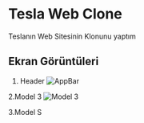 # Tesla Web Clone

Teslanın Web Sitesinin Klonunu yaptım


## Ekran Görüntüleri

1. Header
![AppBar](https://github.com/nzo2004/Tesla-Web-Clone/assets/111644119/faf63bf6-07f7-44b3-b84c-87f7f963ee6e)


2.Model 3
![Model  3](https://github.com/nzo2004/Tesla-Web-Clone/assets/111644119/3e2a00aa-be21-49a2-be75-373cff12ca38)

3.Model S
